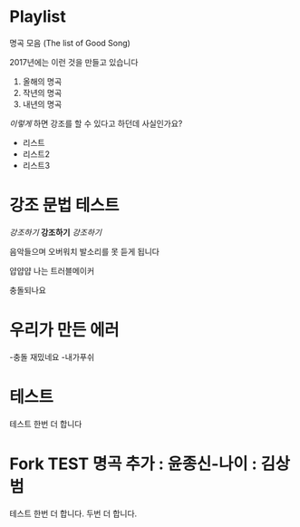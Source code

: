# Playlist
명곡 모음 (The list of Good Song)

2017년에는 이런 것을 만들고 있습니다

1. 올해의 명곡
2. 작년의 명곡
3. 내년의 명곡

*이렇게* 하면 강조를 할 수 있다고 하던데 사실인가요?

- 리스트
- 리스트2
- 리스트3

# 강조 문법 테스트
_강조하기_ __강조하기__ *강조하기*

음악들으며 오버워치
발소리를 못 듣게 됩니다


얍얍얍
나는 트러블메이커

충돌되나요

# 우리가 만든 에러
-충돌 재밌네요
-내가푸쉬

# 테스트


테스트 한번 더 합니다


Fork TEST
명곡 추가 : 윤종신-나이 : 김상범
=======
테스트 한번 더 합니다.
두번 더 합니다.

